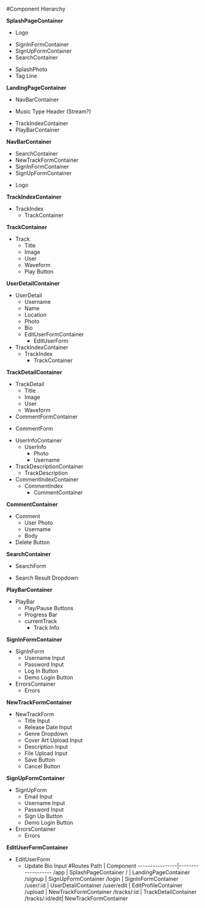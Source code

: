 #Component Hierarchy

**SplashPageContainer**
- Logo
* SignInFormContainer
* SignUpFormContainer
* SearchContainer
- SplashPhoto
- Tag Line

**LandingPageContainer**
* NavBarContainer
- Music Type Header (Stream?)
* TrackIndexContainer
* PlayBarContainer

**NavBarContainer**
* SearchContainer
* NewTrackFormContainer
* SignInFormContainer
* SignUpFormContainer
- Logo

**TrackIndexContainer**
+ TrackIndex
  + TrackContainer

**TrackContainer**
+ Track
  - Title
  - Image
  - User
  - Waveform
  - Play Button

**UserDetailContainer**
+ UserDetail
  - Username
  - Name
  - Location
  - Photo
  - Bio
  + EditUserFormContainer
    + EditUserForm
+ TrackIndexContainer
  + TrackIndex
    + TrackContainer

**TrackDetailContainer**
+ TrackDetail
  - Title
  - Image
  - User
  - Waveform
+ CommentFormContainer
 - CommentForm
+ UserInfoContainer
  + UserInfo
    - Photo
    - Username
+ TrackDescriptionContainer
  + TrackDescription
+ CommentIndexContainer
  + CommentIndex
    + CommentContainer

**CommentContainer**
+ Comment
  - User Photo
  - Username
  - Body
+ Delete Button

**SearchContainer**
+ SearchForm
- Search Result Dropdown

**PlayBarContainer**
+ PlayBar
  - Play/Pause Buttons
  - Progress Bar
  - currentTrack
    - Track Info

**SignInFormContainer**
* SignInForm
  - Username Input
  - Password Input
  - Log In Button
  - Demo Login Button
* ErrorsContainer
  * Errors

**NewTrackFormContainer**
* NewTrackForm
  - Title Input
  - Release Date Input
  - Genre Dropdown
  - Cover Art Upload Input
  - Description Input
  - File Upload Input
  - Save Button
  - Cancel Button

**SignUpFormContainer**
* SignUpForm
  - Email Input
  - Username Input
  - Password Input
  - Sign Up Button
  - Demo Login Button
* ErrorsContainer
  * Errors

**EditUserFormContainer**
* EditUserForm
  - Update Bio Input
#Routes
Path            | Component
----------------|-------------------
/app            | SplashPageContainer
/               | LandingPageContainer
/signup         | SignUpFormContainer
/login          | SignInFormContainer
/user/:id       | UserDetailContainer
/user/edit      | EditProfileContainer
/upload         | NewTrackFormContainer
/tracks/:id     | TrackDetailContainer
/tracks/:id/edit| NewTrackFormContainer
